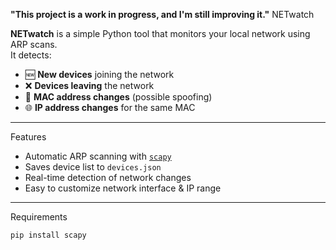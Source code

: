 **"This project is a work in progress, and I'm still improving it."**
NETwatch 

**NETwatch** is a simple Python tool that monitors your local network using ARP scans.  
It detects:
- 🆕 **New devices** joining the network  
- ❌ **Devices leaving** the network  
- 🔄 **MAC address changes** (possible spoofing)  
- 🌐 **IP address changes** for the same MAC  

---

Features
- Automatic ARP scanning with [`scapy`](https://scapy.net/)
- Saves device list to `devices.json`
- Real-time detection of network changes
- Easy to customize network interface & IP range

---

Requirements
```bash
pip install scapy
```
